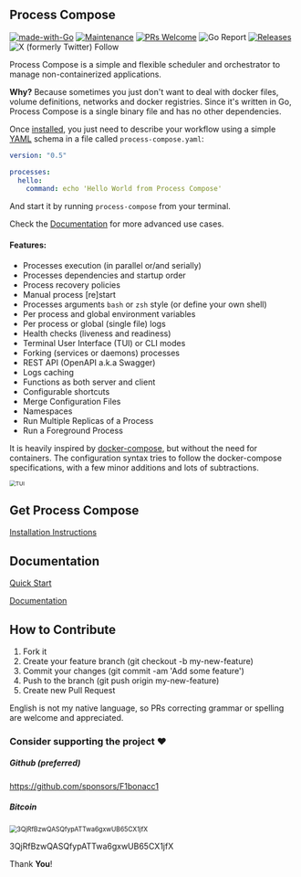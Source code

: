 ## Process Compose

[![made-with-Go](https://img.shields.io/badge/Made%20with-Go-1f425f.svg)](https://go.dev/) [![Maintenance](https://img.shields.io/badge/Maintained%3F-yes-green.svg)](https://GitHub.com/F1bonacc1/process-compose/graphs/commit-activity) [![PRs Welcome](https://img.shields.io/badge/PRs-welcome-brightgreen.svg?style=flat-square)](http://makeapullrequest.com) ![Go Report](https://goreportcard.com/badge/github.com/F1bonacc1/process-compose) [![Releases](https://img.shields.io/github/downloads/F1bonacc1/process-compose/total.svg)]() ![X (formerly Twitter) Follow](https://img.shields.io/twitter/follow/ProcessCompose?style=flat-square&logo=twitter&logoColor=white)


Process Compose is a simple and flexible scheduler and orchestrator to manage non-containerized applications.

**Why?** Because sometimes you just don't want to deal with docker files, volume definitions, networks and docker registries.
Since it's written in Go, Process Compose is a single binary file and has no other dependencies.

Once [installed](https://f1bonacc1.github.io/process-compose/installation/), you just need to describe your workflow using a simple [YAML](http://yaml.org/) schema in a file called `process-compose.yaml`:

```yaml
version: "0.5"

processes:
  hello:
    command: echo 'Hello World from Process Compose'
```

And start it by running `process-compose` from your terminal.

Check the [Documentation](https://f1bonacc1.github.io/process-compose/launcher/) for more advanced use cases.

#### Features:

- Processes execution (in parallel or/and serially)
- Processes dependencies and startup order
- Process recovery policies
- Manual process [re]start
- Processes arguments `bash` or `zsh` style (or define your own shell)
- Per process and global environment variables
- Per process or global (single file) logs
- Health checks (liveness and readiness)
- Terminal User Interface (TUI) or CLI modes
- Forking (services or daemons) processes
- REST API (OpenAPI a.k.a Swagger)
- Logs caching
- Functions as both server and client
- Configurable shortcuts
- Merge Configuration Files
- Namespaces
- Run Multiple Replicas of a Process
- Run a Foreground Process 

It is heavily inspired by [docker-compose](https://github.com/docker/compose), but without the need for containers. The configuration syntax tries to follow the docker-compose specifications, with a few minor additions and lots of subtractions.

<img src="./imgs/tui.png" alt="TUI" style="zoom:67%;" />

## Get Process Compose

[Installation Instructions](https://f1bonacc1.github.io/process-compose/installation/)

## Documentation

[Quick Start](https://f1bonacc1.github.io/process-compose/intro/)

[Documentation](https://f1bonacc1.github.io/process-compose/launcher/)

## How to Contribute

1. Fork it
2. Create your feature branch (git checkout -b my-new-feature)
3. Commit your changes (git commit -am 'Add some feature')
4. Push to the branch (git push origin my-new-feature)
5. Create new Pull Request

English is not my native language, so PRs correcting grammar or spelling are welcome and appreciated.

### Consider supporting the project ❤️

##### Github (preferred)

https://github.com/sponsors/F1bonacc1

##### Bitcoin

<img src="./imgs/btc.wallet.qr.png" style="zoom:80%;"  alt="3QjRfBzwQASQfypATTwa6gxwUB65CX1jfX"/>

3QjRfBzwQASQfypATTwa6gxwUB65CX1jfX

Thank **You**!
